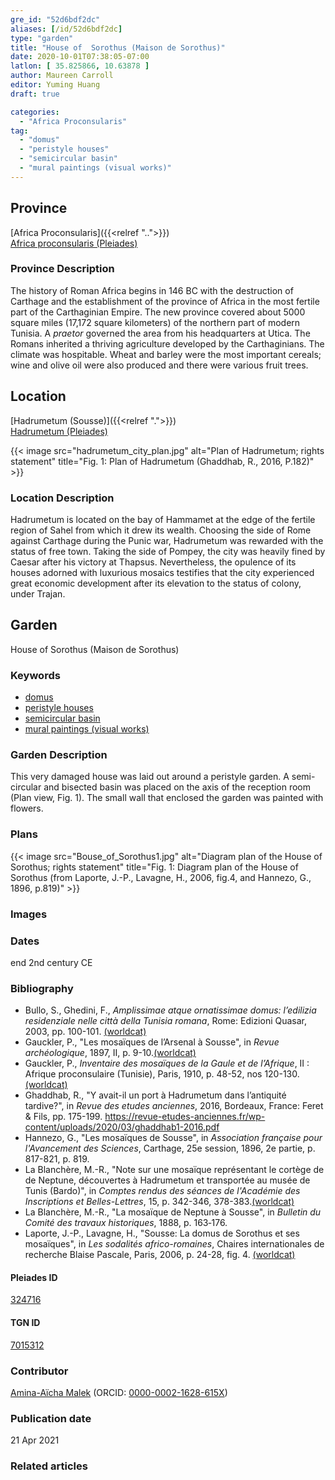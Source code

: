 ```yaml
---
gre_id: "52d6bdf2dc"
aliases: [/id/52d6bdf2dc]
type: "garden"
title: "House of  Sorothus (Maison de Sorothus)"
date: 2020-10-01T07:38:05-07:00
latlon: [ 35.825866, 10.63878 ]
author: Maureen Carroll
editor: Yuming Huang
draft: true

categories:
  - "Africa Proconsularis"
tag:
  - "domus"
  - "peristyle houses"
  - "semicircular basin"
  - "mural paintings (visual works)"
---
```


## Province
[Africa Proconsularis]({{<relref "..">}}) \
[Africa proconsularis (Pleiades)](https://pleiades.stoa.org/places/991341)

### Province Description
The history of Roman Africa begins in 146 BC with the destruction of Carthage and the establishment of the province of Africa in the most fertile part of the Carthaginian Empire.  The new province covered about 5000 square miles (17,172 square kilometers) of the northern part of modern Tunisia.  A *praetor* governed the area from his headquarters at Utica.  The Romans inherited a thriving agriculture developed by the Carthaginians.  The climate was hospitable.  Wheat and barley were the most important cereals; wine and olive oil were also produced and there were various fruit trees.

## Location

[Hadrumetum (Sousse)]({{<relref ".">}}) \
[Hadrumetum (Pleiades)](https://pleiades.stoa.org/places/324716)

{{< image src="hadrumetum_city_plan.jpg" alt="Plan of Hadrumetum; rights statement" title="Fig. 1: Plan of Hadrumetum (Ghaddhab, R., 2016, P.182)" >}}

### Location Description
Hadrumetum is located on the bay of Hammamet at the edge of the fertile region of Sahel from which it drew its wealth.  Choosing the side of Rome against Carthage during the Punic war, Hadrumetum was rewarded with the status of free town. Taking the side of Pompey, the city was heavily fined by Caesar after his victory at Thapsus. Nevertheless, the opulence of its houses adorned with luxurious mosaics testifies that the city experienced great economic development after its elevation to the status of colony, under Trajan.

<!--## Sublocation-->

<!--
[AREA WITHIN LOCATION, LIKE “PALATINE HILL”](GEOREFERENCE LINK)
A sublocation is any area larger than an individual garden, but located within a location. I would always try to include a link to a controlled vocabulary here if possible. This ID may well be different from the Garden ID, e.g., Pompeii versus a Garden in one of the houses which has its own Pleiades ID.
-->

<!--### Sublocation Description-->

<!-- DESCRIPTION -->

## Garden
House of  Sorothus (Maison de Sorothus)

### Keywords
- [domus](http://vocab.getty.edu/page/aat/300005506)
- [peristyle houses](http://vocab.getty.edu/page/aat/300005452)
- [semicircular basin](#)
- [mural paintings (visual works)](http://vocab.getty.edu/page/aat/300033644)

<!-- [urban villas](#) -->

### Garden Description
This very damaged house was laid out around a peristyle garden. A semi-circular and bisected basin was placed on the axis of the reception room (Plan view, Fig. 1). The small wall that enclosed the garden was painted with flowers.



<!--### Maps
{{< image src="map_of_hadrementum.jpg" alt="Map of Hadrementum at hadrumetum; rights statement" title="Map: Map of Hadrementum. 1. House of Sorothus, 2. House of the arsenal and House of Vergil, 3. House of the masks, 4. House of the ostriches, 5. Balzan house, 6. House of the satyrs and of the Bacchae, 7. House at the catacomb of the Good Shepherd. (North is at the top; there is no scale.) Adapted from Amplissimae. (Rights statement)" >}}-->

### Plans


{{< image src="Bouse_of_Sorothus1.jpg" alt="Diagram plan of the House of Sorothus; rights statement" title="Fig. 1: Diagram plan of the House of Sorothus (from Laporte, J.-P., Lavagne, H., 2006, fig.4, and Hannezo, G., 1896, p.819)" >}}

### Images

<!--
{{< image src="FILENAME" alt="ALT_TEXT" title="CAPTION" >}}
-->

### Dates
end 2nd century CE
### Bibliography
- Bullo, S., Ghedini, F., *Amplissimae atque ornatissimae domus: l’edilizia residenziale nelle città della Tunisia romana*, Rome: Edizioni Quasar, 2003, pp. 100-101. [(worldcat)](http://www.worldcat.org/oclc/989088620)
- Gauckler, P., "Les mosaïques de l’Arsenal à Sousse", in *Revue archéologique*, 1897, II, p. 9-10.[(worldcat)](http://www.worldcat.org/oclc/5547381665)
- Gauckler, P., *Inventaire des mosaïques de la Gaule et de l’Afrique*, II : Afrique
proconsulaire (Tunisie), Paris, 1910, p. 48-52, nos 120-130.[(worldcat)](http://www.worldcat.org/oclc/488882908)
- Ghaddhab, R., "Y avait-il un port à Hadrumetum dans l’antiquité tardive?", in *Revue des etudes anciennes*, 2016, Bordeaux, France: Feret & Fils, pp. 175-199. https://revue-etudes-anciennes.fr/wp-content/uploads/2020/03/ghaddhab1-2016.pdf
- Hannezo, G., "Les mosaïques de Sousse", in *Association française pour l'Avancement des Sciences*, Carthage, 25e session, 1896, 2e partie, p. 817-821, p. 819.
- La Blanchère, M.-R., "Note sur une mosaïque représentant le cortège de de Neptune, découvertes à Hadrumetum et transportée au musée de Tunis (Bardo)", in *Comptes rendus des séances de l'Académie des Inscriptions et Belles-Lettres*, 15, p. 342-346, 378-383.[(worldcat)](http://www.worldcat.org/oclc/4649609892)
- La Blanchère, M.-R., "La mosaïque de Neptune à Sousse", in *Bulletin du Comité des travaux historiques*, 1888, p. 163‑176.
- Laporte, J.-P., Lavagne, H., "Sousse: La domus de Sorothus et ses mosaïques", in *Les sodalités africo-romaines*, Chaires internationales de recherche Blaise Pascale, Paris, 2006, p. 24-28, fig. 4.  [(worldcat)](http://www.worldcat.org/oclc/912914354)




<!--#### Periodo ID-->

<!-- [PERIODO_ID](https://pleiades.stoa.org/places/PLEIADES_ID) -->

#### Pleiades ID
[324716](https://pleiades.stoa.org/places/324716)

#### TGN ID
[7015312](http://vocab.getty.edu/page/tgn/7015312)

### Contributor
[Amina-Aïcha Malek](link) (ORCID: [0000-0002-1628-615X](https://orcid.org/0000-0002-1628-615X))

### Publication date

21 Apr 2021

### Related articles
